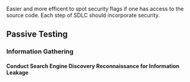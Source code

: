 Easier and more efficent to spot security flags if one has access to the source code. Each step of SDLC should incorporate security.

## Passive Testing  

### Information Gathering  

#### Conduct Search Engine Discovery Reconnaissance for Information Leakage
